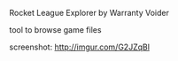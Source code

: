 Rocket League Explorer by Warranty Voider

tool to browse game files

screenshot: http://imgur.com/G2JZqBl